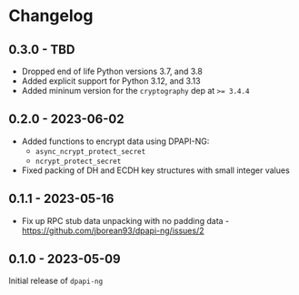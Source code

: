 # Changelog

## 0.3.0 - TBD

+ Dropped end of life Python versions 3.7, and 3.8
+ Added explicit support for Python 3.12, and 3.13
+ Added mininum version for the `cryptography` dep at `>= 3.4.4`

## 0.2.0 - 2023-06-02

+ Added functions to encrypt data using DPAPI-NG:
    + `async_ncrypt_protect_secret`
    + `ncrypt_protect_secret`
+ Fixed packing of DH and ECDH key structures with small integer values

## 0.1.1 - 2023-05-16

+ Fix up RPC stub data unpacking with no padding data - https://github.com/jborean93/dpapi-ng/issues/2

## 0.1.0 - 2023-05-09

Initial release of `dpapi-ng`
